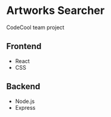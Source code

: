 # Artworks Searcher
CodeCool team project

## Frontend
- React
- CSS

## Backend
- Node.js
- Express
